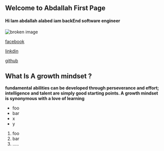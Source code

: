 ## Welcome to Abdallah First Page

#### Hi Iam abdallah alabed iam  backEnd software engineer
![broken image](src)

[facebook](https://web.facebook.com/abdalllah01/) 

[linkdin](https://www.linkedin.com/in/abdallah-alabd-75549919a/) 

[github](https://github.com/abdallahAlabed) 




## What Is A growth mindset ?

**fundamental abilities can be developed through perseverance and effort; intelligence and talent are simply good starting points. A growth mindset is synonymous with a love of  learning**


* foo 
* bar
* x
* y

1. foo
2. bar 
3. .....





